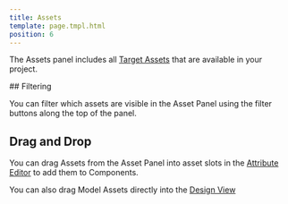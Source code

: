 ```yaml
---
title: Assets
template: page.tmpl.html
position: 6
---
```


The Assets panel includes all [Target Assets][1] that are available in your project.

## Filtering

You can filter which assets are visible in the Asset Panel using the filter buttons along the top of the panel.

## Drag and Drop

You can drag Assets from the Asset Panel into asset slots in the [Attribute Editor][2] to add them to Components.

You can also drag Model Assets directly into the [Design View][3]

[1]: /user-manual/glossary/#target_asset
[2]: /user-manual/designer/attribute-editor
[3]: /user-manual/designer/design-view
